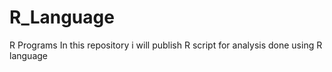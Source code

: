 # R_Language
R Programs
In this repository i will publish R script for analysis done using R language
